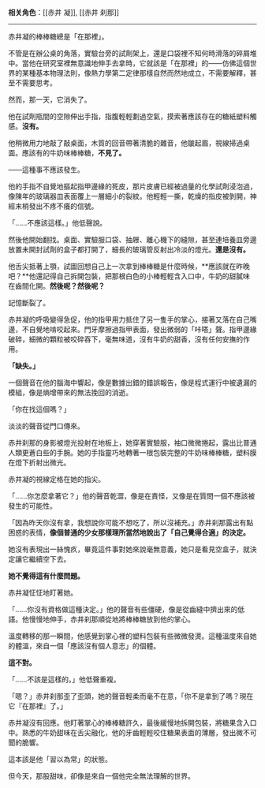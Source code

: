 ---
---


**相关角色**：[[赤井 凝]], [[赤井 刹那]] 

  ---

赤井凝的棒棒糖總是「在那裡」。

  

不管是在辦公桌的角落，實驗台旁的試劑架上，還是口袋裡不知何時滑落的碎屑堆中。當他在研究室裡無意識地伸手去拿時，它就該是「在那裡」的——仿佛這個世界的某種基本物理法則，像熱力學第二定律那樣自然而然地成立，不需要解釋，甚至不需要思考。

  

然而，那一天，它消失了。

  

他在試劑瓶間的空隙伸出手指，指腹輕輕劃過空氣，摸索著應該存在的糖紙塑料觸感。**沒有。**  

他稍微用力地敲了敲桌面，木質的回音帶著清脆的雜音，他皺起眉，視線掃過桌面。應該有的牛奶味棒棒糖，**不見了。**

  

——這種事不應該發生。

  

他的手指不自覺地摳起指甲邊緣的死皮，那片皮膚已經被過量的化學試劑浸泡過，像陳年的玻璃器皿表面覆上一層細小的裂紋。他輕輕一撕，乾燥的指皮被剝開，神經末梢發出不疼不癢的信號。

  

「……不應該這樣。」他低聲說。

  

然後他開始翻找。桌面、實驗服口袋、抽屜、離心機下的縫隙，甚至連培養皿旁邊放置未開封試劑的盒子都打開了，細長的玻璃管反射出冷淡的燈光。**還是沒有。**  

他舌尖抵著上顎，試圖回想自己上一次拿到棒棒糖是什麼時候，**應該就在昨晚吧？**他還記得自己拆開包裝，把那根白色的小棒輕輕含入口中，牛奶的甜膩味在齒間化開。**然後呢？然後呢？**

  

記憶斷裂了。

  

赤井凝的呼吸變得急促，他的指甲用力抵住了另一隻手的掌心，接著又落在自己嘴邊，不自覺地啃咬起來。門牙摩擦過指甲表面，發出微弱的「咔嗒」聲。指甲邊緣破碎，細微的顆粒被咬碎吞下，毫無味道，沒有牛奶的甜香，沒有任何安撫的作用。

  

**「缺失。」**  

一個聲音在他的腦海中響起，像是數據出錯的錯誤報告，像是程式運行中被遺漏的模組，像是熵增帶來的無法挽回的消逝。

  

「你在找這個嗎？」

  

淡淡的聲音從門口傳來。

  

赤井刹那的身影被燈光投射在地板上，她穿著實驗服，袖口微微捲起，露出比普通人類更蒼白些的手腕。她的手指靈巧地轉著一根包裝完整的牛奶味棒棒糖，塑料膜在燈下折射出微光。

  

赤井凝的視線定格在她的指尖。

  

「……你怎麼拿著它？」他的聲音乾澀，像是在責怪，又像是在質問一個不應該被發生的可能性。

  

「因為昨天你沒有拿，我想說你可能不想吃了，所以沒補充。」赤井刹那露出有點困惑的表情，**像個普通的少女那樣理所當然地說出了「自己覺得合適」的決定。**  

她沒有表現出一絲愧疚，畢竟這件事對她來說毫無意義，她只是看見空盒子，就決定讓它繼續空下去。

  

**她不覺得這有什麼問題。**

  

赤井凝怔怔地盯著她。

  

「……你沒有資格做這種決定。」他的聲音有些僵硬，像是從齒縫中擠出來的低語。他慢慢地伸手，赤井刹那順從地將棒棒糖放到他的掌心。

  

溫度轉移的那一瞬間，他感覺到掌心裡的塑料包裝有些微微發燙。這種溫度來自她的體溫，來自一個「應該沒有個人意志」的個體。

  

**這不對。**

  

「……不該是這樣的。」他低聲重複。

  

「嗯？」赤井刹那歪了歪頭，她的聲音輕柔而毫不在意，「你不是拿到了嗎？現在它『在那裡』了。」

  

赤井凝沒有回應。他盯著掌心的棒棒糖許久，最後緩慢地拆開包裝，將糖果含入口中。熟悉的牛奶甜味在舌尖融化，他的牙齒輕輕咬住糖果表面的薄層，發出微不可聞的脆響。

  

這本該是他「習以為常」的狀態。

  

但今天，那股甜味，卻像是來自一個他完全無法理解的世界。